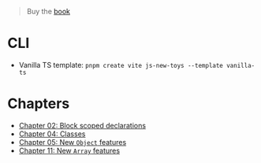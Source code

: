 > Buy the [book](https://thenewtoys.dev/where-to-buy)

# CLI

- Vanilla TS template: `pnpm create vite js-new-toys --template vanilla-ts`

# Chapters

- [Chapter 02: Block scoped declarations](./src/02-block-scoped-declarations)
- [Chapter 04: Classes](./src/04-classes)
- [Chapter 05: New `Object` features](./src/05-new-object-features)
- [Chapter 11: New `Array` features](./src/11-new-array-features)
